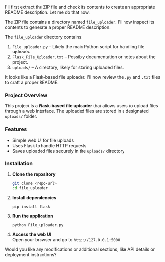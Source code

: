 I'll first extract the ZIP file and check its contents to create an appropriate README description. Let me do that now.

The ZIP file contains a directory named `file_uploader`. I'll now inspect its contents to generate a proper README description.

The `file_uploader` directory contains:  
1. `File_uploader.py` – Likely the main Python script for handling file uploads.  
2. `Flask_File_Uploader.txt` – Possibly documentation or notes about the project.  
3. `uploads/` – A directory, likely for storing uploaded files.  

It looks like a Flask-based file uploader. I'll now review the `.py` and `.txt` files to craft a proper README.

### Project Overview  
This project is a **Flask-based file uploader** that allows users to upload files through a web interface. The uploaded files are stored in a designated `uploads/` folder.

### Features  
- Simple web UI for file uploads  
- Uses Flask to handle HTTP requests  
- Saves uploaded files securely in the `uploads/` directory  

### Installation  
1. **Clone the repository**  
   ```bash
   git clone <repo-url>
   cd file_uploader
   ```

2. **Install dependencies**  
   ```bash
   pip install flask
   ```

3. **Run the application**  
   ```bash
   python File_uploader.py
   ```

4. **Access the web UI**  
   Open your browser and go to `http://127.0.0.1:5000`

Would you like any modifications or additional sections, like API details or deployment instructions?
